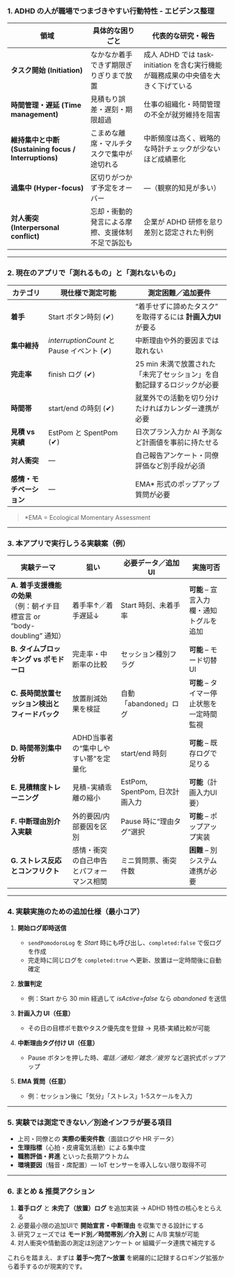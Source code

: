 ### 1. ADHD の人が職場でつまづきやすい行動特性 - エビデンス整理
| 領域 | 具体的な困りごと | 代表的な研究・報告 |
|------|-----------------|------------------|
| **タスク開始 (Initiation)** | なかなか着手できず期限ぎりぎりまで放置 | 成人 ADHD では task‐initiation を含む実行機能が職務成果の中央値を大きく下げている  |
| **時間管理・遅延 (Time management)** | 見積もり誤差・遅刻・期限超過 | 仕事の組織化・時間管理の不全が就労維持を阻害  |
| **維持集中と中断 (Sustaining focus / Interruptions)** | こまめな離席・マルチタスクで集中が途切れる | 中断頻度は高く、戦略的な時計チェックが少ないほど成績悪化  |
| **過集中 (Hyper-focus)** | 区切りがつかず予定をオーバー | —（観察的知見が多い） |
| **対人衝突 (Interpersonal conflict)** | 忘却・衝動的発言による摩擦、支援体制不足で訴訟も | 企業が ADHD 研修を怠り差別と認定された判例  |

---

### 2. 現在のアプリで「測れるもの」と「測れないもの」

| カテゴリ | 現仕様で測定可能 | 測定困難／追加要件 |
|----------|----------------|------------------|
| **着手** | Start ボタン時刻 (✔) | “着手せずに諦めたタスク” を取得するには **計画入力UI** が要る |
| **集中維持** | *interruptionCount* と Pause イベント (✔) | 中断理由や外的要因までは取れない |
| **完走率** | finish ログ (✔) | 25 min 未満で放置された「未完了セッション」を自動記録するロジックが必要 |
| **時間帯** | start/end の時刻 (✔) | 就業外での活動を切り分けたければカレンダー連携が必要 |
| **見積 vs 実績** | EstPom と SpentPom (✔) | 日次プラン入力か AI 予測など計画値を事前に持たせる |
| **対人衝突** | — | 自己報告アンケート・同僚評価など別手段が必須 |
| **感情・モチベーション** | — | EMA* 形式のポップアップ質問が必要 |

> *EMA = Ecological Momentary Assessment

---

### 3. 本アプリで実行しうる実験案（例）

| 実験テーマ | 狙い | 必要データ／追加UI | 実施可否 |
|------------|-----|------------------|---------|
| **A. 着手支援機能の効果**<br>（例：朝イチ目標宣言 or “body-doubling” 通知） | 着手率↑／着手遅延↓ | Start 時刻、未着手率 | **可能** – 宣言入力欄・通知トグルを追加 |
| **B. タイムブロッキング vs ポモドーロ** | 完走率・中断率の比較 | セッション種別フラグ | **可能** – モード切替UI |
| **C. 長時間放置セッション検出とフィードバック** | 放置削減効果を検証 | 自動「abandoned」ログ | **可能** – タイマー停止状態を一定時間監視 |
| **D. 時間帯別集中分析** | ADHD当事者の“集中しやすい帯”を定量化 | start/end 時刻 | **可能** – 既存ログで足りる |
| **E. 見積精度トレーニング** | 見積-実績乖離の縮小 | EstPom, SpentPom, 日次計画入力 | **可能**（計画入力UI要） |
| **F. 中断理由別介入実験** | 外的要因/内部要因を区別 | Pause 時に“理由タグ”選択 | **可能** – ポップアップ実装 |
| **G. ストレス反応とコンフリクト** | 感情・衝突の自己申告とパフォーマンス相関 | ミニ質問票、衝突件数 | **困難** – 別システム連携が必要 |

---

### 4. 実験実施のための追加仕様（最小コア）

1. **開始ログ即時送信**  
   - `sendPomodoroLog` を *Start* 時にも呼び出し、`completed:false` で仮ログを作成  
   - 完走時に同じログを `completed:true` へ更新、放置は一定時間後に自動確定

2. **放置判定**  
   - 例：Start から 30 min 経過して *isActive=false* なら *abandoned* を送信

3. **計画入力 UI（任意）**  
   - その日の目標ポモ数やタスク優先度を登録 → 見積‐実績比較が可能

4. **中断理由タグ付け UI（任意）**  
   - Pause ボタンを押した時、*電話／通知／雑念／疲労* など選択式ポップアップ

5. **EMA 質問（任意）**  
   - 例：セッション後に「気分」「ストレス」1-5スケールを入力

---

### 5. 実験では測定できない／別途インフラが要る項目

- 上司・同僚との **実際の衝突件数**（面談ログや HR データ）
- **生理指標**（心拍・皮膚電気活動）による集中度
- **職務評価・昇進** といった長期アウトカム
- **環境要因**（騒音・席配置）— IoT センサーを導入しない限り取得不可

---

### 6. まとめ & 推奨アクション

1. **着手ログ** と **未完了（放置）ログ** を追加実装 → ADHD 特性の核心をとらえる  
2. 必要最小限の追加UIで **開始宣言・中断理由** を収集できる設計にする  
3. 研究フェーズでは **モード別／時間帯別／介入別** に A/B 実験が可能  
4. 対人衝突や情動面の測定は別途アンケート or 組織データ連携で補完する

これらを踏まえ、まずは **着手〜完了〜放置** を網羅的に記録するロギング拡張から着手するのが現実的です。